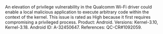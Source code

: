 An elevation of privilege vulnerability in the Qualcomm Wi-Fi driver could enable a local malicious application to execute arbitrary code within the context of the kernel. This issue is rated as High because it first requires compromising a privileged process. Product: Android. Versions: Kernel-3.10, Kernel-3.18. Android ID: A-32450647. References: QC-CR#1092059.